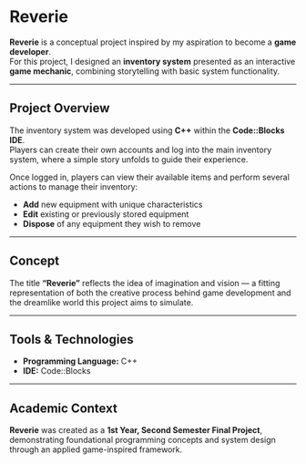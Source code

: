 # Reverie

**Reverie** is a conceptual project inspired by my aspiration to become a **game developer**.  
For this project, I designed an **inventory system** presented as an interactive **game mechanic**, combining storytelling with basic system functionality.

---

## Project Overview

The inventory system was developed using **C++** within the **Code::Blocks IDE**.  
Players can create their own accounts and log into the main inventory system, where a simple story unfolds to guide their experience.

Once logged in, players can view their available items and perform several actions to manage their inventory:

-  **Add** new equipment with unique characteristics  
-  **Edit** existing or previously stored equipment  
-  **Dispose** of any equipment they wish to remove

---

##  Concept

The title **“Reverie”** reflects the idea of imagination and vision — a fitting representation of both the creative process behind game development and the dreamlike world this project aims to simulate.

---

##  Tools & Technologies
- **Programming Language:** C++  
- **IDE:** Code::Blocks  

---

##  Academic Context
**Reverie** was created as a **1st Year, Second Semester Final Project**, demonstrating foundational programming concepts and system design through an applied game-inspired framework.

